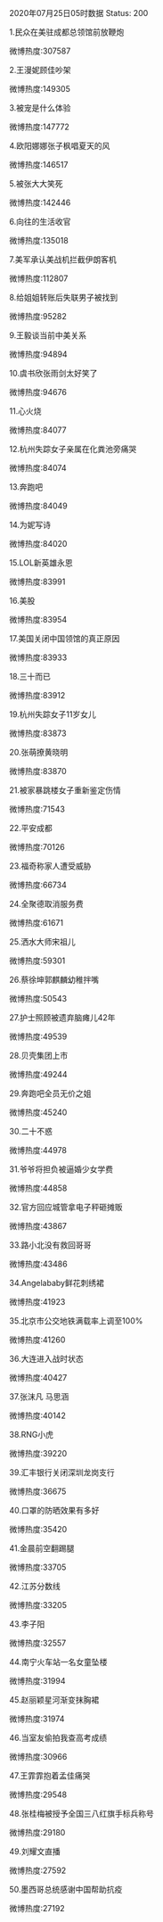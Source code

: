 2020年07月25日05时数据
Status: 200

1.民众在美驻成都总领馆前放鞭炮

微博热度:307587

2.王漫妮顾佳吵架

微博热度:149305

3.被宠是什么体验

微博热度:147772

4.欧阳娜娜张子枫唱夏天的风

微博热度:146517

5.被张大大笑死

微博热度:142446

6.向往的生活收官

微博热度:135018

7.美军承认美战机拦截伊朗客机

微博热度:112807

8.给姐姐转账后失联男子被找到

微博热度:95282

9.王毅谈当前中美关系

微博热度:94894

10.虞书欣张雨剑太好笑了

微博热度:94676

11.心火烧

微博热度:84077

12.杭州失踪女子亲属在化粪池旁痛哭

微博热度:84074

13.奔跑吧

微博热度:84049

14.为妮写诗

微博热度:84020

15.LOL新英雄永恩

微博热度:83991

16.美股

微博热度:83954

17.美国关闭中国领馆的真正原因

微博热度:83933

18.三十而已

微博热度:83912

19.杭州失踪女子11岁女儿

微博热度:83873

20.张萌撩黄晓明

微博热度:83870

21.被家暴跳楼女子重新鉴定伤情

微博热度:71543

22.平安成都

微博热度:70126

23.福奇称家人遭受威胁

微博热度:66734

24.全聚德取消服务费

微博热度:61671

25.洒水大师宋祖儿

微博热度:59301

26.蔡徐坤郭麒麟幼稚拌嘴

微博热度:50543

27.护士照顾被遗弃脑瘫儿42年

微博热度:49539

28.贝壳集团上市

微博热度:49244

29.奔跑吧全员无价之姐

微博热度:45240

30.二十不惑

微博热度:44978

31.爷爷将担负被逼婚少女学费

微博热度:44858

32.官方回应城管拿电子秤砸摊贩

微博热度:43867

33.路小北没有救回哥哥

微博热度:43486

34.Angelababy鲜花刺绣裙

微博热度:41923

35.北京市公交地铁满载率上调至100%

微博热度:41260

36.大连进入战时状态

微博热度:40427

37.张沫凡 马思涵

微博热度:40142

38.RNG小虎

微博热度:39220

39.汇丰银行关闭深圳龙岗支行

微博热度:36675

40.口罩的防晒效果有多好

微博热度:35420

41.金晨前空翻踢腿

微博热度:33705

42.江苏分数线

微博热度:33205

43.李子阳

微博热度:32557

44.南宁火车站一名女童坠楼

微博热度:31994

45.赵丽颖星河渐变抹胸裙

微博热度:31974

46.当室友偷拍我查高考成绩

微博热度:30966

47.王霏霏抱着孟佳痛哭

微博热度:29548

48.张桂梅被授予全国三八红旗手标兵称号

微博热度:29180

49.刘耀文直播

微博热度:27592

50.墨西哥总统感谢中国帮助抗疫

微博热度:27192

